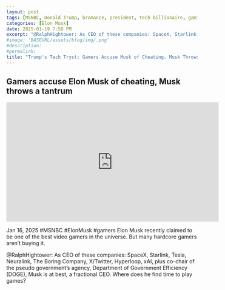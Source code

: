 ```yaml
---
layout: post
tags: [MSNBC, Donald Trump, bromance, president, tech billionaire, gaming, Department of Government Efficiency (DOGE), politics]
categories: [Elon Musk]
date: 2025-01-19 7:58 PM
excerpt: "@RalphHightower: As CEO of these companies: SpaceX, Starlink, Tesla, Neuralink, The Boring Company, X/Twitter, Hyperloop, xAI, plus co-chair of the pseudo government’s agency, Department of Government Efficiency (DOGE), Musk is at best, a fractional CEO. Where does he find time to play games?"
#image: 'BASEURL/assets/blog/img/.png'
#description:
#permalink:
title: "Trump's Tech Tryst: Gamers Accuse Musk of Cheating. Musk Throws A Trumper Tantrum!"
---
```



## Gamers accuse Elon Musk of cheating, Musk throws a tantrum

<iframe width="560" height="315" src="https://www.youtube.com/embed/XdlrAUIiHUE?si=Qm7uFAJF-J1bp3R8&amp;start=280" title="YouTube video player" frameborder="0" allow="accelerometer; autoplay; clipboard-write; encrypted-media; gyroscope; picture-in-picture; web-share" referrerpolicy="strict-origin-when-cross-origin" allowfullscreen></iframe>

Jan 16, 2025  #MSNBC #ElonMusk #gamers
Elon Musk recently claimed to be one of the best video gamers in the universe. But many hardcore gamers aren’t buying it. 

@RalphHightower: As CEO of these companies: SpaceX, Starlink, Tesla, Neuralink, The Boring Company, X/Twitter, Hyperloop, xAI, plus co-chair of the pseudo government’s agency, Department of Government Efficiency (DOGE), Musk is at best, a fractional CEO. Where does he find time to play games?

